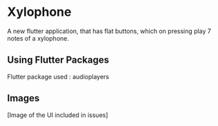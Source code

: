 # Xylophone

A new flutter application, that has flat buttons, which on pressing play 7 notes of a xylophone. 

## Using Flutter Packages 

Flutter package used : audioplayers 

## Images 
[Image of the UI included in issues]
